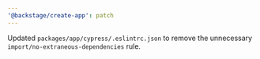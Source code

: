 ```yaml
---
'@backstage/create-app': patch
---
```


Updated `packages/app/cypress/.eslintrc.json` to remove the unnecessary `import/no-extraneous-dependencies` rule.
